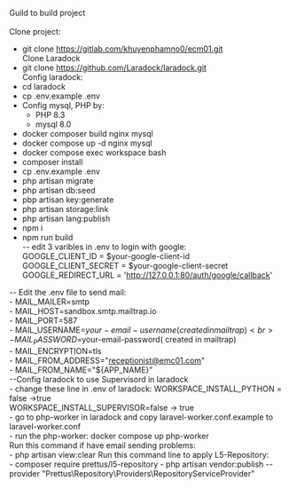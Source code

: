 Guild to build project <br>
<br>
Clone project:<br>
 - git clone https://gitlab.com/khuyenphamno0/ecm01.git<br>
Clone Laradock<br>
 - git clone https://github.com/Laradock/laradock.git<br>
Config laradock:<br>
 - cd laradock<br>
 - cp .env.example .env<br>
 - Config mysql, PHP by:<br>
    + PHP 8.3<br>
    + mysql 8.0<br>
- docker composer build nginx mysql<br>
- docker compose up -d nginx mysql<br>
- docker compose exec workspace bash<br>
- composer install<br>
- cp .env.example .env<br>
- php artisan migrate<br>
- php artisan db:seed<br>
- pbp artisan key:generate<br>
- php artisan storage:link<br>
- php artisan lang:publish<br>
- npm i<br>
- npm run build<br>
-- edit 3 varibles in .env to login with google: <br>
    GOOGLE_CLIENT_ID = $your-google-client-id <br>
    GOOGLE_CLIENT_SECRET = $your-google-client-secret <br>
    GOOGLE_REDIRECT_URL = 'http://127.0.0.1:80/auth/google/callback' <br>

-- Edit the .env file to send mail: <br>
    - MAIL_MAILER=smtp<br>
    - MAIL_HOST=sandbox.smtp.mailtrap.io<br>
    - MAIL_PORT=587<br>
    - MAIL_USERNAME=$your-email-username( created in mailtrap)<br>
    - MAIL_PASSWORD=$your-email-password( created in mailtrap)<br>
    - MAIL_ENCRYPTION=tls<br>
    - MAIL_FROM_ADDRESS="receptionist@emc01.com"<br>
    - MAIL_FROM_NAME="${APP_NAME}"<br>
--Config laradock to use Supervisord in laradock <br>
    - change these line in .env of laradock: 
        WORKSPACE_INSTALL_PYTHON = false ->true <br>
        WORKSPACE_INSTALL_SUPERVISOR=false → true <br>
    - go to php-worker in laradock and copy laravel-worker.conf.example to laravel-worker.conf <br>
    - run the php-worker: docker compose up php-worker <br>
    Run this command if have email sending problems: <br>
    - php artisan view:clear
    Run this command line to apply L5-Repository: <br>
    - composer require prettus/l5-repository
    - php artisan vendor:publish --provider "Prettus\Repository\Providers\RepositoryServiceProvider"


